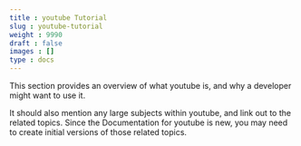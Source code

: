 ```yaml
---
title : youtube Tutorial
slug : youtube-tutorial
weight : 9990
draft : false
images : []
type : docs
---
```


This section provides an overview of what youtube is, and why a developer might want to use it.

It should also mention any large subjects within youtube, and link out to the related topics.  Since the Documentation for youtube is new, you may need to create initial versions of those related topics.

